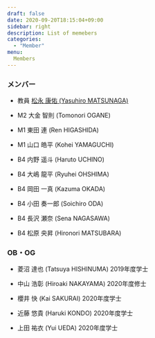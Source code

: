 ```yaml
---
draft: false
date: 2020-09-20T18:15:04+09:00
sidebar: right
description: List of memebers
categories:
  - "Member"
menu:
  Members
---
```


### メンバー

* 教員 [松永 康佑 (Yasuhiro MATSUNAGA)](/member/matsunaga/)

* M2 大金 智則 (Tomonori OGANE)

* M1 東田 連 (Ren HIGASHIDA)

* M1 山口 皓平 (Kohei YAMAGUCHI)

* B4 内野 遥斗 (Haruto UCHINO)

* B4 大嶋 龍平 (Ryuhei OHSHIMA)

* B4 岡田 一真 (Kazuma OKADA)

* B4 小田 奏一郎 (Soichiro ODA)

* B4 長沢 瀬奈 (Sena NAGASAWA)

* B4 松原 央昇 (Hironori MATSUBARA)

### OB・OG

* 菱沼 達也 (Tatsuya HISHINUMA) 2019年度学士

* 中山 浩彰 (Hiroaki NAKAYAMA) 2020年度修士

* 櫻井 快 (Kai SAKURAI) 2020年度学士

* 近藤 悠貴 (Haruki KONDO) 2020年度学士

* 上田 祐衣 (Yui UEDA) 2020年度学士

